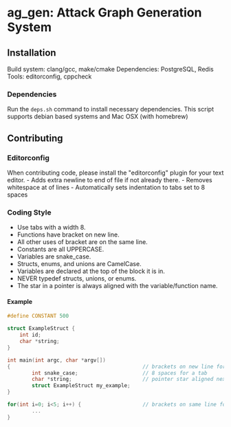# ag_gen: Attack Graph Generation System

## Installation

Build system: clang/gcc, make/cmake
Dependencies: PostgreSQL, Redis
Tools: editorconfig, cppcheck

### Dependencies

Run the `deps.sh` command to install necessary dependencies. This script supports debian based systems and Mac OSX (with homebrew)

## Contributing

### Editorconfig

When contributing code, please install the "editorconfig" plugin for your text editor.
    - Adds extra newline to end of file if not already there.
    - Removes whitespace at of lines
    - Automatically sets indentation to tabs set to 8 spaces

### Coding Style

- Use tabs with a width 8.
- Functions have bracket on new line.
- All other uses of bracket are on the same line.
- Constants are all UPPERCASE.
- Variables are snake_case.
- Structs, enums, and unions are CamelCase.
- Variables are declared at the top of the block it is in.
- NEVER typedef structs, unions, or enums.
- The star in a pointer is always aligned with the variable/function name.

#### Example

```C
#define CONSTANT 500

struct ExampleStruct {
    int id;
    char *string;
}

int main(int argc, char *argv[])
{                                           // brackets on new line for functinons
        int snake_case;                     // 8 spaces for a tab
        char *string;                       // pointer star aligned next to variable name
        struct ExampleStruct my_example;
}

for(int i=0; i<5; i++) {                    // brackets on same line for everything else
        ...
}
```

